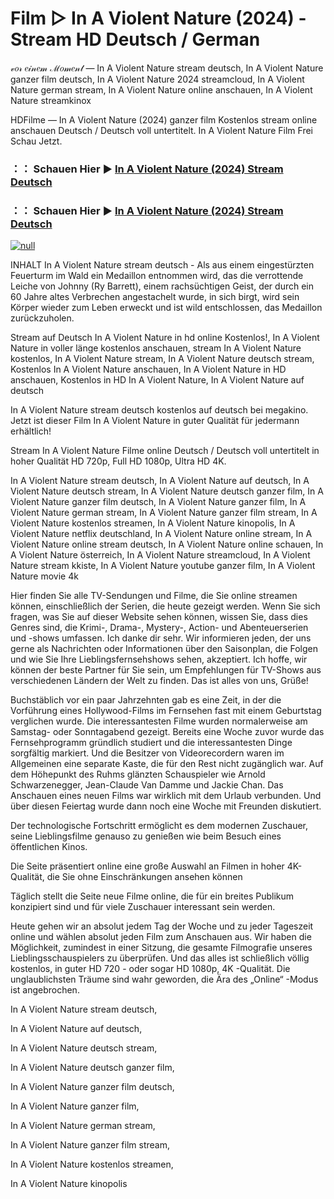 # Film ▷ In A Violent Nature (2024) - Stream HD Deutsch / German
𝓋𝑜𝓇 𝑒𝒾𝓃𝑒𝓂 ℳ𝑜𝓂𝑒𝓃𝓉 — In A Violent Nature stream deutsch, In A Violent Nature ganzer film deutsch, In A Violent Nature 2024 streamcloud, In A Violent Nature german stream, In A Violent Nature online anschauen, In A Violent Nature streamkinox

HDFilme — In A Violent Nature (2024) ganzer film Kostenlos stream online anschauen Deutsch / Deutsch voll untertitelt. In A Violent Nature Film Frei Schau Jetzt.

### ：： Schauen Hier ▶ [In A Violent Nature (2024) Stream Deutsch](https://t.co/fsNeNYLavc)

### ：： Schauen Hier ▶ [In A Violent Nature (2024) Stream Deutsch](https://t.co/fsNeNYLavc)

[![null](https://static.wixstatic.com/media/855a25_043b5abeb4ae4d35ac003198e7fe56ed~mv2.gif)](https://t.co/fsNeNYLavc)

INHALT In A Violent Nature stream deutsch - Als aus einem eingestürzten Feuerturm im Wald ein Medaillon entnommen wird, das die verrottende Leiche von Johnny (Ry Barrett), einem rachsüchtigen Geist, der durch ein 60 Jahre altes Verbrechen angestachelt wurde, in sich birgt, wird sein Körper wieder zum Leben erweckt und ist wild entschlossen, das Medaillon zurückzuholen.

Stream auf Deutsch In A Violent Nature in hd online Kostenlos!, In A Violent Nature in voller länge kostenlos anschauen, stream In A Violent Nature kostenlos, In A Violent Nature stream, In A Violent Nature deutsch stream, Kostenlos In A Violent Nature anschauen, In A Violent Nature in HD anschauen, Kostenlos in HD In A Violent Nature, In A Violent Nature auf deutsch

In A Violent Nature stream deutsch kostenlos auf deutsch bei megakino. Jetzt ist dieser Film In A Violent Nature in guter Qualität für jedermann erhältlich!

Stream In A Violent Nature Filme online Deutsch / Deutsch voll untertitelt in hoher Qualität HD 720p, Full HD 1080p, Ultra HD 4K.

In A Violent Nature stream deutsch, In A Violent Nature auf deutsch, In A Violent Nature deutsch stream, In A Violent Nature deutsch ganzer film, In A Violent Nature ganzer film deutsch, In A Violent Nature ganzer film, In A Violent Nature german stream, In A Violent Nature ganzer film stream, In A Violent Nature kostenlos streamen, In A Violent Nature kinopolis, In A Violent Nature netflix deutschland, In A Violent Nature online stream, In A Violent Nature online stream deutsch, In A Violent Nature online schauen, In A Violent Nature österreich, In A Violent Nature streamcloud, In A Violent Nature stream kkiste, In A Violent Nature youtube ganzer film, In A Violent Nature movie 4k

Hier finden Sie alle TV-Sendungen und Filme, die Sie online streamen können, einschließlich der Serien, die heute gezeigt werden. Wenn Sie sich fragen, was Sie auf dieser Website sehen können, wissen Sie, dass dies Genres sind, die Krimi-, Drama-, Mystery-, Action- und Abenteuerserien und -shows umfassen. Ich danke dir sehr. Wir informieren jeden, der uns gerne als Nachrichten oder Informationen über den Saisonplan, die Folgen und wie Sie Ihre Lieblingsfernsehshows sehen, akzeptiert. Ich hoffe, wir können der beste Partner für Sie sein, um Empfehlungen für TV-Shows aus verschiedenen Ländern der Welt zu finden. Das ist alles von uns, Grüße!

Buchstäblich vor ein paar Jahrzehnten gab es eine Zeit, in der die Vorführung eines Hollywood-Films im Fernsehen fast mit einem Geburtstag verglichen wurde. Die interessantesten Filme wurden normalerweise am Samstag- oder Sonntagabend gezeigt. Bereits eine Woche zuvor wurde das Fernsehprogramm gründlich studiert und die interessantesten Dinge sorgfältig markiert. Und die Besitzer von Videorecordern waren im Allgemeinen eine separate Kaste, die für den Rest nicht zugänglich war. Auf dem Höhepunkt des Ruhms glänzten Schauspieler wie Arnold Schwarzenegger, Jean-Claude Van Damme und Jackie Chan. Das Anschauen eines neuen Films war wirklich mit dem Urlaub verbunden. Und über diesen Feiertag wurde dann noch eine Woche mit Freunden diskutiert.

Der technologische Fortschritt ermöglicht es dem modernen Zuschauer, seine Lieblingsfilme genauso zu genießen wie beim Besuch eines öffentlichen Kinos.

Die Seite präsentiert online eine große Auswahl an Filmen in hoher 4K-Qualität, die Sie ohne Einschränkungen ansehen können

Täglich stellt die Seite neue Filme online, die für ein breites Publikum konzipiert sind und für viele Zuschauer interessant sein werden.

Heute gehen wir an absolut jedem Tag der Woche und zu jeder Tageszeit online und wählen absolut jeden Film zum Anschauen aus. Wir haben die Möglichkeit, zumindest in einer Sitzung, die gesamte Filmografie unseres Lieblingsschauspielers zu überprüfen. Und das alles ist schließlich völlig kostenlos, in guter HD 720 - oder sogar HD 1080p, 4K -Qualität. Die unglaublichsten Träume sind wahr geworden, die Ära des „Online“ -Modus ist angebrochen.

In A Violent Nature stream deutsch,

In A Violent Nature auf deutsch,

In A Violent Nature deutsch stream,

In A Violent Nature deutsch ganzer film,

In A Violent Nature ganzer film deutsch,

In A Violent Nature ganzer film,

In A Violent Nature german stream,

In A Violent Nature ganzer film stream,

In A Violent Nature kostenlos streamen,

In A Violent Nature kinopolis
